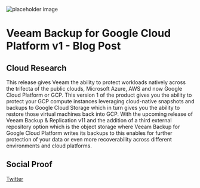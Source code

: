 <!-- This is a template you can use for quick progress days. It removes a lot of the steps we encourage you to share in the longer template 000-DAY-ARTICLE-LONG-TEMPLATE.MD-->
![placeholder image](https://vzilla.co.uk/wp-content/uploads/2021/02/020621_1142_VeeamBackup1.png)
# Veeam Backup for Google Cloud Platform v1 - Blog Post



## Cloud Research

This release gives Veeam the ability to protect workloads natively across the trifecta of the public clouds, Microsoft Azure, AWS and now Google Cloud Platform or GCP. This version 1 of the product gives you the ability to protect your GCP compute instances leveraging cloud-native snapshots and backups to Google Cloud Storage which in turn gives you the ability to restore those virtual machines back into GCP. With the upcoming release of Veeam Backup & Replication v11 and the addition of a third external repository option which is the object storage where Veeam Backup for Google Cloud Platform writes its backups to this enables for further protection of your data or even more recoverability across different environments and cloud platforms.

## Social Proof

[Twitter](https://twitter.com/MichaelCade1/status/1359903946152808448?s=20)
